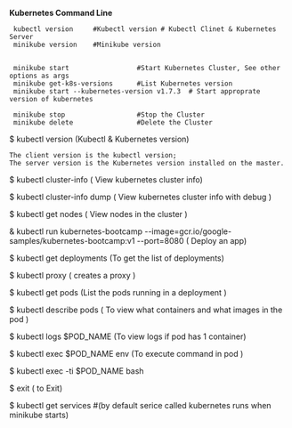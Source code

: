 **Kubernetes Command Line**

     kubectl version     #Kubectl version # Kubectl Clinet & Kubernetes Server
     minikube version    #Minikube version
     

     minikube start                 #Start Kubernetes Cluster, See other options as args 
     minikube get-k8s-versions      #List Kubernetes version
     minikube start --kubernetes-version v1.7.3  # Start approprate version of kubernetes
     
     minikube stop                  #Stop the Cluster 
     minikube delete                #Delete the Cluster
     
     

$ kubectl version (Kubectl & Kubernetes version)

    The client version is the kubectl version;
    The server version is the Kubernetes version installed on the master.

$ kubectl cluster-info ( View kubernetes cluster info)

$ kubectl cluster-info dump ( View kubernetes cluster info with debug )

$ kubectl get nodes ( View nodes in the cluster )

& kubectl run kubernetes-bootcamp --image=gcr.io/google-samples/kubernetes-bootcamp:v1 --port=8080 ( Deploy an app)

$ kubectl get deployments (To get the list of deployments)

$ kubectl proxy ( creates a proxy )

$ kubectl get pods  (List the pods running in a deployment )

$ kubectl describe pods ( To view what containers and what images in the pod )

$ kubectl logs $POD_NAME (To view logs if pod has 1 container)

$ kubectl exec $POD_NAME env (To execute command in pod )

$ kubectl exec -ti $POD_NAME bash

$ exit ( to Exit)

$ kubectl get services #(by default serice called kubernetes runs when minikube starts)
              